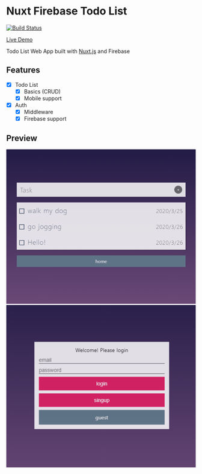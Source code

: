 # Nuxt Firebase Todo List

[![Build Status](https://travis-ci.org/miksin/nuxt-firebase-todo-list.svg?branch=master)](https://travis-ci.org/miksin/nuxt-firebase-todo-list)

[Live Demo](https://miksin.github.io/nuxt-firebase-todo-list)

Todo List Web App built with [Nuxt.js](https://nuxtjs.org/) and Firebase

## Features

- [x] Todo List
  - [x] Basics (CRUD)
  - [x] Mobile support
- [x] Auth
  - [x] Middleware
  - [x] Firebase support

## Preview

![demo-1](nuxt-demo-1.png)
![demo-1](nuxt-demo-2.png)
